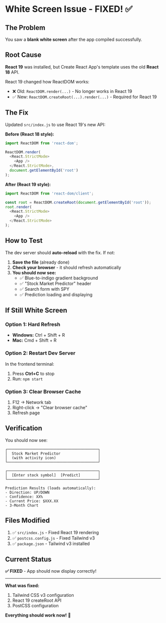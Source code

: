 # White Screen Issue - FIXED! ✅

## The Problem

You saw a **blank white screen** after the app compiled successfully.

## Root Cause

**React 19** was installed, but Create React App's template uses the old **React 18** API.

React 19 changed how ReactDOM works:
- ❌ Old: `ReactDOM.render(...)` - No longer works in React 19
- ✅ New: `ReactDOM.createRoot(...).render(...)` - Required for React 19

## The Fix

Updated `src/index.js` to use React 19's new API:

**Before (React 18 style):**
```js
import ReactDOM from 'react-dom';

ReactDOM.render(
  <React.StrictMode>
    <App />
  </React.StrictMode>,
  document.getElementById('root')
);
```

**After (React 19 style):**
```js
import ReactDOM from 'react-dom/client';

const root = ReactDOM.createRoot(document.getElementById('root'));
root.render(
  <React.StrictMode>
    <App />
  </React.StrictMode>
);
```

## How to Test

The dev server should **auto-reload** with the fix. If not:

1. **Save the file** (already done)
2. **Check your browser** - it should refresh automatically
3. **You should now see:**
   - ✅ Blue-to-indigo gradient background
   - ✅ "Stock Market Predictor" header
   - ✅ Search form with SPY
   - ✅ Prediction loading and displaying

## If Still White Screen

### Option 1: Hard Refresh
- **Windows:** Ctrl + Shift + R
- **Mac:** Cmd + Shift + R

### Option 2: Restart Dev Server
In the frontend terminal:
1. Press **Ctrl+C** to stop
2. Run: `npm start`

### Option 3: Clear Browser Cache
1. F12 → Network tab
2. Right-click → "Clear browser cache"
3. Refresh page

## Verification

You should now see:

```
┌─────────────────────────────────────────┐
│  Stock Market Predictor                 │
│  (with activity icon)                   │
└─────────────────────────────────────────┘

┌─────────────────────────────────────────┐
│  [Enter stock symbol]  [Predict]        │
└─────────────────────────────────────────┘

Prediction Results (loads automatically):
- Direction: UP/DOWN
- Confidence: XX%
- Current Price: $XXX.XX
- 3-Month Chart
```

## Files Modified

1. ✅ `src/index.js` - Fixed React 19 rendering
2. ✅ `postcss.config.js` - Fixed Tailwind v3
3. ✅ `package.json` - Tailwind v3 installed

## Current Status

**✅ FIXED** - App should now display correctly!

---

**What was fixed:**
1. Tailwind CSS v3 configuration
2. React 19 createRoot API
3. PostCSS configuration

**Everything should work now!** 🎉
